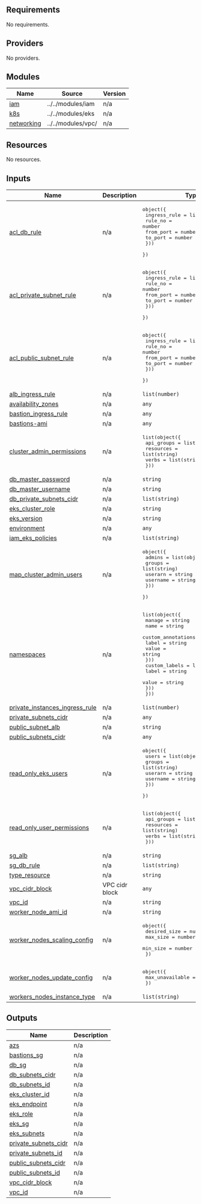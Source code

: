 <!-- BEGIN_TF_DOCS -->
## Requirements

No requirements.

## Providers

No providers.

## Modules

| Name | Source | Version |
|------|--------|---------|
| <a name="module_iam"></a> [iam](#module\_iam) | ../../modules/iam | n/a |
| <a name="module_k8s"></a> [k8s](#module\_k8s) | ../../modules/eks | n/a |
| <a name="module_networking"></a> [networking](#module\_networking) | ../../modules/vpc/ | n/a |

## Resources

No resources.

## Inputs

| Name | Description | Type | Default | Required |
|------|-------------|------|---------|:--------:|
| <a name="input_acl_db_rule"></a> [acl\_db\_rule](#input\_acl\_db\_rule) | n/a | <pre>object({<br>    ingress_rule = list(object({<br>      rule_no   = number<br>      from_port = number<br>      to_port   = number<br>    }))<br>  })</pre> | n/a | yes |
| <a name="input_acl_private_subnet_rule"></a> [acl\_private\_subnet\_rule](#input\_acl\_private\_subnet\_rule) | n/a | <pre>object({<br>    ingress_rule = list(object({<br>      rule_no   = number<br>      from_port = number<br>      to_port   = number<br>    }))<br>  })</pre> | n/a | yes |
| <a name="input_acl_public_subnet_rule"></a> [acl\_public\_subnet\_rule](#input\_acl\_public\_subnet\_rule) | n/a | <pre>object({<br>    ingress_rule = list(object({<br>      rule_no   = number<br>      from_port = number<br>      to_port   = number<br>    }))<br>  })</pre> | n/a | yes |
| <a name="input_alb_ingress_rule"></a> [alb\_ingress\_rule](#input\_alb\_ingress\_rule) | n/a | `list(number)` | n/a | yes |
| <a name="input_availability_zones"></a> [availability\_zones](#input\_availability\_zones) | n/a | `any` | n/a | yes |
| <a name="input_bastion_ingress_rule"></a> [bastion\_ingress\_rule](#input\_bastion\_ingress\_rule) | n/a | `any` | n/a | yes |
| <a name="input_bastions-ami"></a> [bastions-ami](#input\_bastions-ami) | n/a | `any` | n/a | yes |
| <a name="input_cluster_admin_permissions"></a> [cluster\_admin\_permissions](#input\_cluster\_admin\_permissions) | n/a | <pre>list(object({<br>    api_groups = list(string)<br>    resources  = list(string)<br>    verbs      = list(string)<br>  }))</pre> | n/a | yes |
| <a name="input_db_master_password"></a> [db\_master\_password](#input\_db\_master\_password) | n/a | `string` | n/a | yes |
| <a name="input_db_master_username"></a> [db\_master\_username](#input\_db\_master\_username) | n/a | `string` | n/a | yes |
| <a name="input_db_private_subnets_cidr"></a> [db\_private\_subnets\_cidr](#input\_db\_private\_subnets\_cidr) | n/a | `list(string)` | `[]` | no |
| <a name="input_eks_cluster_role"></a> [eks\_cluster\_role](#input\_eks\_cluster\_role) | n/a | `string` | `""` | no |
| <a name="input_eks_version"></a> [eks\_version](#input\_eks\_version) | n/a | `string` | n/a | yes |
| <a name="input_environment"></a> [environment](#input\_environment) | n/a | `any` | n/a | yes |
| <a name="input_iam_eks_policies"></a> [iam\_eks\_policies](#input\_iam\_eks\_policies) | n/a | `list(string)` | n/a | yes |
| <a name="input_map_cluster_admin_users"></a> [map\_cluster\_admin\_users](#input\_map\_cluster\_admin\_users) | n/a | <pre>object({<br>    admins = list(object({<br>      groups   = list(string)<br>      userarn  = string<br>      username = string<br>    }))<br>  })</pre> | n/a | yes |
| <a name="input_namespaces"></a> [namespaces](#input\_namespaces) | n/a | <pre>list(object({<br>    manage = string<br>    name   = string<br>    custom_annotations = list(object({<br>      label = string<br>      value = string<br>    }))<br>    custom_labels = list(object({<br>      label = string<br>      value = string<br>    }))<br>  }))</pre> | n/a | yes |
| <a name="input_private_instances_ingress_rule"></a> [private\_instances\_ingress\_rule](#input\_private\_instances\_ingress\_rule) | n/a | `list(number)` | n/a | yes |
| <a name="input_private_subnets_cidr"></a> [private\_subnets\_cidr](#input\_private\_subnets\_cidr) | n/a | `any` | n/a | yes |
| <a name="input_public_subnet_alb"></a> [public\_subnet\_alb](#input\_public\_subnet\_alb) | n/a | `string` | `""` | no |
| <a name="input_public_subnets_cidr"></a> [public\_subnets\_cidr](#input\_public\_subnets\_cidr) | n/a | `any` | n/a | yes |
| <a name="input_read_only_eks_users"></a> [read\_only\_eks\_users](#input\_read\_only\_eks\_users) | n/a | <pre>object({<br>    users = list(object({<br>      groups   = list(string)<br>      userarn  = string<br>      username = string<br>    }))<br>  })</pre> | n/a | yes |
| <a name="input_read_only_user_permissions"></a> [read\_only\_user\_permissions](#input\_read\_only\_user\_permissions) | n/a | <pre>list(object({<br>    api_groups = list(string)<br>    resources  = list(string)<br>    verbs      = list(string)<br>  }))</pre> | n/a | yes |
| <a name="input_sg_alb"></a> [sg\_alb](#input\_sg\_alb) | n/a | `string` | `""` | no |
| <a name="input_sg_db_rule"></a> [sg\_db\_rule](#input\_sg\_db\_rule) | n/a | `list(string)` | n/a | yes |
| <a name="input_type_resource"></a> [type\_resource](#input\_type\_resource) | n/a | `string` | n/a | yes |
| <a name="input_vpc_cidr_block"></a> [vpc\_cidr\_block](#input\_vpc\_cidr\_block) | VPC cidr block | `any` | n/a | yes |
| <a name="input_vpc_id"></a> [vpc\_id](#input\_vpc\_id) | n/a | `string` | `""` | no |
| <a name="input_worker_node_ami_id"></a> [worker\_node\_ami\_id](#input\_worker\_node\_ami\_id) | n/a | `string` | n/a | yes |
| <a name="input_worker_nodes_scaling_config"></a> [worker\_nodes\_scaling\_config](#input\_worker\_nodes\_scaling\_config) | n/a | <pre>object({<br>    desired_size = number<br>    max_size     = number<br>    min_size     = number<br>  })</pre> | n/a | yes |
| <a name="input_worker_nodes_update_config"></a> [worker\_nodes\_update\_config](#input\_worker\_nodes\_update\_config) | n/a | <pre>object({<br>    max_unavailable = number<br>  })</pre> | n/a | yes |
| <a name="input_workers_nodes_instance_type"></a> [workers\_nodes\_instance\_type](#input\_workers\_nodes\_instance\_type) | n/a | `list(string)` | n/a | yes |

## Outputs

| Name | Description |
|------|-------------|
| <a name="output_azs"></a> [azs](#output\_azs) | n/a |
| <a name="output_bastions_sg"></a> [bastions\_sg](#output\_bastions\_sg) | n/a |
| <a name="output_db_sg"></a> [db\_sg](#output\_db\_sg) | n/a |
| <a name="output_db_subnets_cidr"></a> [db\_subnets\_cidr](#output\_db\_subnets\_cidr) | n/a |
| <a name="output_db_subnets_id"></a> [db\_subnets\_id](#output\_db\_subnets\_id) | n/a |
| <a name="output_eks_cluster_id"></a> [eks\_cluster\_id](#output\_eks\_cluster\_id) | n/a |
| <a name="output_eks_endpoint"></a> [eks\_endpoint](#output\_eks\_endpoint) | n/a |
| <a name="output_eks_role"></a> [eks\_role](#output\_eks\_role) | n/a |
| <a name="output_eks_sg"></a> [eks\_sg](#output\_eks\_sg) | n/a |
| <a name="output_eks_subnets"></a> [eks\_subnets](#output\_eks\_subnets) | n/a |
| <a name="output_private_subnets_cidr"></a> [private\_subnets\_cidr](#output\_private\_subnets\_cidr) | n/a |
| <a name="output_private_subnets_id"></a> [private\_subnets\_id](#output\_private\_subnets\_id) | n/a |
| <a name="output_public_subnets_cidr"></a> [public\_subnets\_cidr](#output\_public\_subnets\_cidr) | n/a |
| <a name="output_public_subnets_id"></a> [public\_subnets\_id](#output\_public\_subnets\_id) | n/a |
| <a name="output_vpc_cidr_block"></a> [vpc\_cidr\_block](#output\_vpc\_cidr\_block) | n/a |
| <a name="output_vpc_id"></a> [vpc\_id](#output\_vpc\_id) | n/a |
<!-- END_TF_DOCS -->